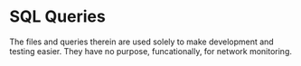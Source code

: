 
# SQL Queries

The files and queries therein are used solely to make development and testing easier. They have no purpose, funcationally, for network monitoring.